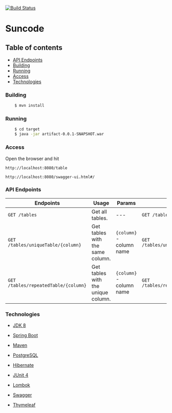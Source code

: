 [![Build Status](https://travis-ci.org/Mikbac/Suncode-task.svg?branch=master)](https://travis-ci.org/Mikbac/Suncode-task)

# Suncode

## Table of contents
* [API Endpoints](#api-endpoints)
* [Building](#building)
* [Running](#running)
* [Access](#access)
* [Technologies](#technologies)



### Building

```sh
    $ mvn install
```

### Running   

```sh 
    $ cd target
    $ java -jar artifact-0.0.1-SNAPSHOT.war
```

### Access
Open the browser and hit
```
http://localhost:8080/table
```
```
http://localhost:8080/swagger-ui.html#/
```

### API Endpoints
|Endpoints|Usage|Params|Example|
|---|---|---|---|
|```GET /tables ```|Get all tables.|---|```GET /tables ```|
|```GET /tables/uniqueTable/{column} ```|Get tables with the same column.|```{column}``` - column name|```GET /tables/uniqueTable/kolumna1```|
|```GET /tables/repeatedTable/{column} ```|Get tables with the unique column.|```{column}``` - column name|```GET /tables/repeatedTable/kolumna1```|

### Technologies

* [JDK 8](https://www.oracle.com/technetwork/java/index.html)

* [Spring Boot](https://spring.io/projects/spring-boot) 

* [Maven](https://maven.apache.org/)

* [PostgreSQL](https://www.postgresql.org/)

* [Hibernate](https://hibernate.org/)

* [JUnit 4](https://junit.org/junit4/)

* [Lombok](https://projectlombok.org/)

* [Swagger](https://swagger.io/)

* [Thymeleaf](https://www.thymeleaf.org/) 

